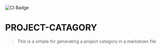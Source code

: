 ![CI Badge](https://github.com/alestor123/PROJECT-CATAGORY/actions/workflows/main.yml/badge.svg?branch=master)
# PROJECT-CATAGORY
> This is a simple for generating a project catagory in a markdown file
<!-- projects:start -->
<!-- projects:end -->
